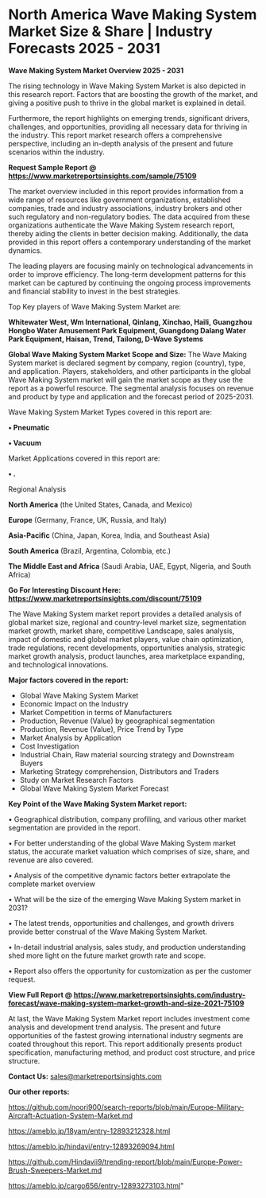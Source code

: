 # North America Wave Making System Market Size & Share | Industry Forecasts 2025 - 2031

<Strong> Wave Making System Market Overview 2025 - 2031</strong>

The rising technology in Wave Making System Market is also depicted in this research report. Factors that are boosting the growth of the market, and giving a positive push to thrive in the global market is explained in detail.

Furthermore, the report highlights on emerging trends, significant drivers, challenges, and opportunities, providing all necessary data for thriving in the industry. This report market research offers a comprehensive perspective, including an in-depth analysis of the present and future scenarios within the industry.

<strong>Request Sample Report @ <a href=https://www.marketreportsinsights.com/sample/75109>https://www.marketreportsinsights.com/sample/75109</a></strong>

The market overview included in this report provides information from a wide range of resources like government organizations, established companies, trade and industry associations, industry brokers and other such regulatory and non-regulatory bodies. The data acquired from these organizations authenticate the Wave Making System research report, thereby aiding the clients in better decision making. Additionally, the data provided in this report offers a contemporary understanding of the market dynamics.

The leading players are focusing mainly on technological advancements in order to improve efficiency. The long-term development patterns for this market can be captured by continuing the ongoing process improvements and financial stability to invest in the best strategies.

Top Key players of Wave Making System Market are:

<strong>Whitewater West, Wm International, Qinlang, Xinchao, Haili, Guangzhou Hongbo Water Amusement Park Equipment, Guangdong Dalang Water Park Equipment, Haisan, Trend, Tailong, D-Wave Systems</strong>

<strong><b>Global Wave Making System Market Scope and Size:</b></strong>
The Wave Making System market is declared segment by company, region (country), type, and application. Players, stakeholders, and other participants in the global Wave Making System market will gain the market scope as they use the report as a powerful resource. The segmental analysis focuses on revenue and product by type and application and the forecast period of 2025-2031.

Wave Making System Market Types covered in this report are:

<strong>• Pneumatic

• Vacuum</strong>

Market Applications covered in this report are:

<strong>• .</strong> 

Regional Analysis

<strong>North America</strong> (the United States, Canada, and Mexico)

<strong>Europe</strong> (Germany, France, UK, Russia, and Italy)

<strong>Asia-Pacific</strong> (China, Japan, Korea, India, and Southeast Asia)

<strong>South America</strong> (Brazil, Argentina, Colombia, etc.)

<strong>The Middle East and Africa</strong> (Saudi Arabia, UAE, Egypt, Nigeria, and South Africa)

<strong>Go For Interesting Discount Here: <a href=https://www.marketreportsinsights.com/discount/75109>https://www.marketreportsinsights.com/discount/75109</a></strong>

The Wave Making System market report provides a detailed analysis of global market size, regional and country-level market size, segmentation market growth, market share, competitive Landscape, sales analysis, impact of domestic and global market players, value chain optimization, trade regulations, recent developments, opportunities analysis, strategic market growth analysis, product launches, area marketplace expanding, and technological innovations.

<strong><b>Major factors covered in the report:</b></strong>
<ul>
  <li>Global Wave Making System Market </li>
  <li>Economic Impact on the Industry</li>
  <li>Market Competition in terms of Manufacturers</li>
  <li>Production, Revenue (Value) by geographical segmentation</li>
  <li>Production, Revenue (Value), Price Trend by Type</li>
  <li>Market Analysis by Application</li>
  <li>Cost Investigation</li>
  <li>Industrial Chain, Raw material sourcing strategy and Downstream Buyers</li>
  <li>Marketing Strategy comprehension, Distributors and Traders</li>
  <li>Study on Market Research Factors</li>
  <li>Global Wave Making System Market Forecast</li>
</ul>

<strong><b>Key Point of the Wave Making System Market report:</b></strong>

• Geographical distribution, company profiling, and various other market segmentation are provided in the report.

• For better understanding of the global Wave Making System market status, the accurate market valuation which comprises of size, share, and revenue are also covered.

• Analysis of the competitive dynamic factors better extrapolate the complete market overview

• What will be the size of the emerging Wave Making System market in 2031?

• The latest trends, opportunities and challenges, and growth drivers provide better construal of the Wave Making System Market.

• In-detail industrial analysis, sales study, and production understanding shed more light on the future market growth rate and scope.

• Report also offers the opportunity for customization as per the customer request.

<strong><b>View Full Report @ <a href=https://www.marketreportsinsights.com/industry-forecast/wave-making-system-market-growth-and-size-2021-75109>https://www.marketreportsinsights.com/industry-forecast/wave-making-system-market-growth-and-size-2021-75109</a></b></strong>


At last, the Wave Making System Market report includes investment come analysis and development trend analysis. The present and future opportunities of the fastest growing international industry segments are coated throughout this report. This report additionally presents product specification, manufacturing method, and product cost structure, and price structure.

<strong>Contact Us:</strong>
sales@marketreportsinsights.com

<strong>Our other reports:</strong>

<a href=https://github.com/noori900/search-reports/blob/main/Europe-Military-Aircraft-Actuation-System-Market.md>https://github.com/noori900/search-reports/blob/main/Europe-Military-Aircraft-Actuation-System-Market.md</a>

<a href=https://ameblo.jp/18yam/entry-12893212328.html>https://ameblo.jp/18yam/entry-12893212328.html</a>

<a href=https://ameblo.jp/hindavi/entry-12893269094.html>https://ameblo.jp/hindavi/entry-12893269094.html</a>

<a href=https://github.com/Hindavii9/trending-report/blob/main/Europe-Power-Brush-Sweepers-Market.md>https://github.com/Hindavii9/trending-report/blob/main/Europe-Power-Brush-Sweepers-Market.md</a>

<a href=https://ameblo.jp/cargo656/entry-12893273103.html>https://ameblo.jp/cargo656/entry-12893273103.html</a>"
